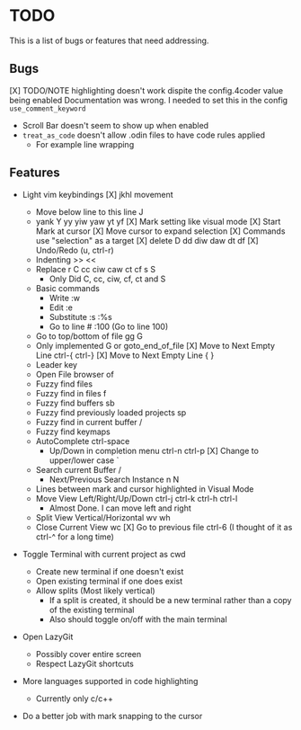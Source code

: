 # TODO
This is a list of bugs or features that need addressing.

## Bugs
[X] TODO/NOTE highlighting doesn't work dispite the config.4coder value being enabled
	Documentation was wrong. I needed to set this in the config `use_comment_keyword`
- Scroll Bar doesn't seem to show up when enabled
- `treat_as_code` doesn't allow .odin files to have code rules applied
  - For example line wrapping

## Features
- Light vim keybindings
	[X] jkhl movement
    - Move below line to this line J
	- yank Y yy yiw yaw yt yf
	[X] Mark setting like visual mode
		[X] Start Mark at cursor
		[X] Move cursor to expand selection
		[X] Commands use "selection" as a target
	[X] delete D dd diw daw dt df
	[X] Undo/Redo (u, ctrl-r)
	- Indenting >> <<
	- Replace r C cc ciw caw ct cf s S
        - Only Did C, cc, ciw, cf, ct and S
	- Basic commands
		- Write :w
		- Edit :e
		- Substitute :s :%s
		- Go to line # :100 (Go to line 100)
	- Go to top/bottom of file gg G
    - Only implemented G or goto_end_of_file
	[X] Move to Next Empty Line ctrl-{ ctrl-}
	[X] Move to Next Empty Line { }
	- Leader key <space>
	- Open File browser <leader>of
	- Fuzzy find files <leader><leader>
	- Fuzzy find in files <leader>f
	- Fuzzy find buffers <leader>sb
    - Fuzzy find previously loaded projects <leader>sp
    - Fuzzy find in current buffer <leader>/
    - Fuzzy find keymaps
    - AutoComplete ctrl-space
        - Up/Down in completion menu ctrl-n ctrl-p
	[X] Change to upper/lower case `
	- Search current Buffer /
		- Next/Previous Search Instance n N
	- Lines between mark and cursor highlighted in Visual Mode
	- Move View Left/Right/Up/Down ctrl-j ctrl-k ctrl-h ctrl-l
        - Almost Done. I can move left and right
	- Split View Vertical/Horizontal <leader>wv <leader>wh
	- Close Current View <leader>wc
  [X] Go to previous file ctrl-6 (I thought of it as ctrl-^ for a long time)
- Toggle Terminal with current project as cwd
	- Create new terminal if one doesn't exist
	- Open existing terminal if one does exist
	- Allow splits (Most likely vertical)
		- If a split is created, it should be a new terminal rather than a copy of the existing terminal
		- Also should toggle on/off with the main terminal

- Open LazyGit
	- Possibly cover entire screen
	- Respect LazyGit shortcuts

- More languages supported in code highlighting
    - Currently only c/c++

- Do a better job with mark snapping to the cursor
